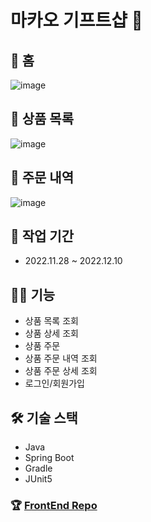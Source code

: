 # 마카오 기프트샵 🏪
## 📍 홈 
![image](https://user-images.githubusercontent.com/110010435/206857901-c23f2dc3-916f-45d1-8eee-2cc91f778c87.png)
## 📍 상품 목록
![image](https://user-images.githubusercontent.com/110010435/206857910-a55a3e50-287c-4570-9e74-c5d158a2515e.png)
## 📍 주문 내역
![image](https://user-images.githubusercontent.com/110010435/206857918-2579ac28-8e28-40ce-91ac-4626860eb208.png)
## 📆 작업 기간
- 2022.11.28 ~ 2022.12.10
## ✍🏻 기능
- 상품 목록 조회
- 상품 상세 조회
- 상품 주문
- 상품 주문 내역 조회
- 상품 주문 상세 조회
- 로그인/회원가입
## 🛠 기술 스택
- Java
- Spring Boot
- Gradle
- JUnit5
### 🏆 [FrontEnd Repo](https://github.com/jennajeh/makao-gift-frontend)
